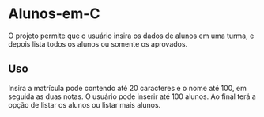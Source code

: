 # Alunos-em-C

O projeto permite que o usuário insira os dados de alunos em uma turma, e depois lista todos os alunos ou somente os aprovados.

## Uso

Insira a matrícula pode contendo até 20 caracteres e o nome até 100, em seguida as duas notas. O usuário pode inserir até 100 alunos.
Ao final terá a opção de listar os alunos ou listar mais alunos.
